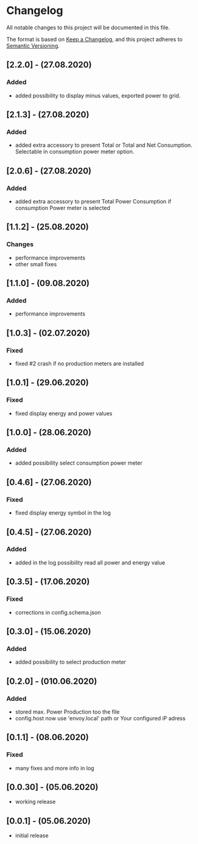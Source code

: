 # Changelog
All notable changes to this project will be documented in this file.

The format is based on [Keep a Changelog](https://keepachangelog.com/en/1.0.0/),
and this project adheres to [Semantic Versioning](https://semver.org/spec/v2.0.0.html).

## [2.2.0] - (27.08.2020)
### Added
- added possibility to display minus values, exported power to grid.

## [2.1.3] - (27.08.2020)
### Added
- added extra accessory to present Total or Total and Net Consumption. Selectable in consumption power meter option.

## [2.0.6] - (27.08.2020)
### Added
- added extra accessory to present Total Power Consumption if consumption Power meter is selected

## [1.1.2] - (25.08.2020)
### Changes
- performance improvements
- other small fixes

## [1.1.0] - (09.08.2020)
### Added
- performance improvements

## [1.0.3] - (02.07.2020)
### Fixed
- fixed #2 crash if no production meters are installed

## [1.0.1] - (29.06.2020)
### Fixed
- fixed display energy and power values

## [1.0.0] - (28.06.2020)
### Added
- added possibility select consumption power meter

## [0.4.6] - (27.06.2020)
### Fixed
- fixed  display energy symbol in the log

## [0.4.5] - (27.06.2020)
### Added
- added in the log possibility read all power and energy value

## [0.3.5] - (17.06.2020)
### Fixed
- corrections in config.schema.json

## [0.3.0] - (15.06.2020)
### Added
- added possibility to select production meter

## [0.2.0] - (010.06.2020)
### Added
- stored max. Power Production too the file
- config.host now use 'envoy.local' path or Your configured iP adress

## [0.1.1] - (08.06.2020)
### Fixed
- many fixes and more info in log

## [0.0.30] - (05.06.2020)
- working release

## [0.0.1] - (05.06.2020)
- initial release